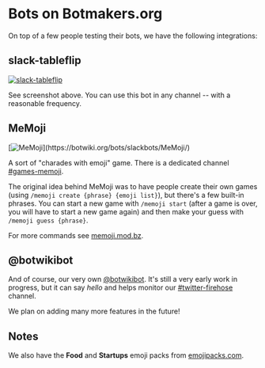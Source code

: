 # Bots on Botmakers.org

On top of a few people testing their bots, we have the following integrations:

## slack-tableflip

[![slack-tableflip](https://botwiki.org/content/bots/slackbots/images/slack-tableflip.png)](https://botwiki.org/bots/slackbots/slack-tableflip/)

See screenshot above. You can use this bot in any channel -- with a reasonable frequency.

## MeMoji

[![MeMoji](https://botwiki.org/content/bots/slackbots/images/MeMoji.png?)](https://botwiki.org/bots/slackbots/MeMoji/)

A sort of "charades with emoji" game. There is a dedicated channel [#games-memoji](https://botmakers.slack.com/messages/games-memoji/details/).

The original idea behind MeMoji was to have people create their own games (using `/memoji create {phrase} {emoji list}`), but there's a few built-in phrases. You can start a new game with `/memoji start` (after a game is over, you will have to start a new game again) and then make your guess with `/memoji guess {phrase}`.

For more commands see [memoji.mod.bz](https://memoji.mod.bz/).

## @botwikibot

And of course, our very own [@botwikibot](https://botwiki.org/projects/#botwikibot). It's still a very early work in progress, but it can say *hello* and helps monitor our [#twitter-firehose](https://botmakers.slack.com/messages/twitter-firehose/details/) channel.

We plan on adding many more features in the future!

## Notes

We also have the **Food** and **Startups** emoji packs from [emojipacks.com](http://www.emojipacks.com/).
